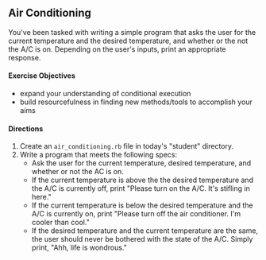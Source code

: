 ## Air Conditioning

You've been tasked with writing a simple program that asks the user for the current temperature and the desired temperature, and whether or the not the A/C is on.  Depending on the user's inputs, print an appropriate response.

#### Exercise Objectives
* expand your understanding of conditional execution
* build resourcefulness in finding new methods/tools to accomplish your aims

#### Directions

1. Create an `air_conditioning.rb` file in today's "student" directory.
1. Write a program that meets the following specs:
    - Ask the user for the current temperature, desired temperature, and whether or not the AC is on.
    - If the current temperature is above the the desired temperature and the A/C is currently off, print "Please turn on the A/C. It's stifling in here."
    - If the current temperature is below the desired temperature and the A/C is currently on, print "Please turn off the air conditioner. I'm cooler than cool."
    - If the desired temperature and the current temperature are the same, the user should never be bothered with the state of the A/C. Simply print, "Ahh, life is wondrous."
